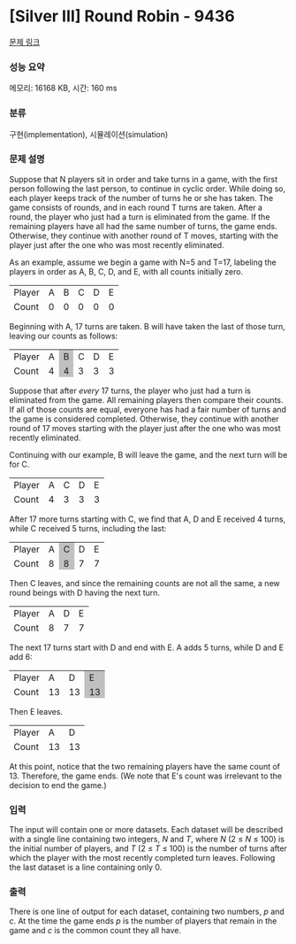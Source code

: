 # [Silver III] Round Robin - 9436 

[문제 링크](https://www.acmicpc.net/problem/9436) 

### 성능 요약

메모리: 16168 KB, 시간: 160 ms

### 분류

구현(implementation), 시뮬레이션(simulation)

### 문제 설명

<p>Suppose that N players sit in order and take turns in a game, with the first person following the last person, to continue in cyclic order. While doing so, each player keeps track of the number of turns he or she has taken. The game consists of rounds, and in each round T turns are taken. After a round, the player who just had a turn is eliminated from the game. If the remaining players have all had the same number of turns, the game ends. Otherwise, they continue with another round of T moves, starting with the player just after the one who was most recently eliminated.</p>

<p>As an example, assume we begin a game with N=5 and T=17, labeling the players in order as A, B, C, D, and E, with all counts initially zero.</p>

<table class="table table-bordered" style="height:50px; text-align:left; width:250px">
	<tbody>
		<tr>
			<td style="vertical-align:top">Player</td>
			<td style="vertical-align:top">A</td>
			<td style="vertical-align:top">B</td>
			<td style="vertical-align:top">C</td>
			<td style="vertical-align:top">D</td>
			<td style="vertical-align:top">E</td>
		</tr>
		<tr>
			<td style="vertical-align:top">Count</td>
			<td style="vertical-align:top">0</td>
			<td style="vertical-align:top">0</td>
			<td style="vertical-align:top">0</td>
			<td style="vertical-align:top">0</td>
			<td style="vertical-align:top">0</td>
		</tr>
	</tbody>
</table>

<p>Beginning with A, 17 turns are taken. B will have taken the last of those turn, leaving our counts as follows:</p>

<table class="table table-bordered" style="height:50px; text-align:left; width:250px">
	<tbody>
		<tr>
			<td style="vertical-align:top">Player</td>
			<td style="vertical-align:top">A</td>
			<td style="background-color:silver; vertical-align:top">B</td>
			<td style="vertical-align:top">C</td>
			<td style="vertical-align:top">D</td>
			<td style="vertical-align:top">E</td>
		</tr>
		<tr>
			<td style="vertical-align:top">Count</td>
			<td style="vertical-align:top">4</td>
			<td style="background-color:silver; vertical-align:top">4</td>
			<td style="vertical-align:top">3</td>
			<td style="vertical-align:top">3</td>
			<td style="vertical-align:top">3</td>
		</tr>
	</tbody>
</table>

<p>Suppose that after <em>every</em> 17 turns, the player who just had a turn is eliminated from the game. All remaining players then compare their counts. If all of those counts are equal, everyone has had a fair number of turns and the game is considered completed. Otherwise, they continue with another round of 17 moves starting with the player just after the one who was most recently eliminated.</p>

<p>Continuing with our example, B will leave the game, and the next turn will be for C.</p>

<table class="table table-bordered" style="height:50px; text-align:left; width:250px">
	<tbody>
		<tr>
			<td style="vertical-align:top">Player</td>
			<td style="vertical-align:top">A</td>
			<td style="vertical-align:top">C</td>
			<td style="vertical-align:top">D</td>
			<td style="vertical-align:top">E</td>
		</tr>
		<tr>
			<td style="vertical-align:top">Count</td>
			<td style="vertical-align:top">4</td>
			<td style="vertical-align:top">3</td>
			<td style="vertical-align:top">3</td>
			<td style="vertical-align:top">3</td>
		</tr>
	</tbody>
</table>

<p>After 17 more turns starting with C, we find that A, D and E received 4 turns, while C received 5 turns, including the last:</p>

<table class="table table-bordered" style="height:50px; text-align:left; width:250px">
	<tbody>
		<tr>
			<td style="vertical-align:top">Player</td>
			<td style="vertical-align:top">A</td>
			<td style="background-color:silver; vertical-align:top">C</td>
			<td style="vertical-align:top">D</td>
			<td style="vertical-align:top">E</td>
		</tr>
		<tr>
			<td style="vertical-align:top">Count</td>
			<td style="vertical-align:top">8</td>
			<td style="background-color:silver; vertical-align:top">8</td>
			<td style="vertical-align:top">7</td>
			<td style="vertical-align:top">7</td>
		</tr>
	</tbody>
</table>

<p>Then C leaves, and since the remaining counts are not all the same, a new round beings with D having the next turn.</p>

<table class="table table-bordered" style="height:50px; text-align:left; width:250px">
	<tbody>
		<tr>
			<td style="vertical-align:top">Player</td>
			<td style="vertical-align:top">A</td>
			<td style="vertical-align:top">D</td>
			<td style="vertical-align:top">E</td>
		</tr>
		<tr>
			<td style="vertical-align:top">Count</td>
			<td style="vertical-align:top">8</td>
			<td style="vertical-align:top">7</td>
			<td style="vertical-align:top">7</td>
		</tr>
	</tbody>
</table>

<p>The next 17 turns start with D and end with E.   A adds 5 turns, while D and E add 6:</p>

<table class="table table-bordered" style="height:50px; text-align:left; width:250px">
	<tbody>
		<tr>
			<td style="vertical-align:top">Player</td>
			<td style="vertical-align:top">A</td>
			<td style="vertical-align:top">D</td>
			<td style="background-color:silver; vertical-align:top">E</td>
		</tr>
		<tr>
			<td style="vertical-align:top">Count</td>
			<td style="vertical-align:top">13</td>
			<td style="vertical-align:top">13</td>
			<td style="background-color:silver; vertical-align:top">13</td>
		</tr>
	</tbody>
</table>

<p>Then E leaves.</p>

<table class="table table-bordered" style="height:50px; text-align:left; width:250px">
	<tbody>
		<tr>
			<td style="vertical-align:top">Player</td>
			<td style="vertical-align:top">A</td>
			<td style="vertical-align:top">D</td>
		</tr>
		<tr>
			<td style="vertical-align:top">Count</td>
			<td style="vertical-align:top">13</td>
			<td style="vertical-align:top">13</td>
		</tr>
	</tbody>
</table>

<p>At this point, notice that the two remaining players have the same count of 13. Therefore, the game ends. (We note that E's count was irrelevant to the decision to end the game.)</p>

### 입력 

 <p>The input will contain one or more datasets.  Each dataset will be described with a single line containing two integers, <em>N</em> and <em>T</em>, where <em>N</em> (2 ≤ <em>N</em> ≤ 100) is the initial number of  players, and <em>T</em> (2 ≤ <em>T</em> ≤ 100) is the number of turns after which the player with the most recently completed turn leaves.  Following the last dataset is a line containing only 0.</p>

### 출력 

 <p>There is one line of output for each dataset, containing two numbers, <em>p</em> and <em>c</em>.  At the time the game ends <em>p</em> is the number of players that remain in the game and <em>c</em> is the common count they all have.</p>

